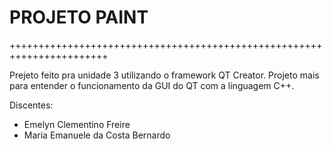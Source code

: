 # PROJETO PAINT
+++++++++++++++++++++++++++++++++++++++++++++++++++++++++++++++++++++++

Prejeto feito pra unidade 3 utilizando o framework QT Creator. Projeto mais para entender o funcionamento da GUI do QT com a linguagem C++.

Discentes:

- Emelyn Clementino Freire 
- Maria Emanuele da Costa Bernardo
